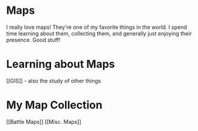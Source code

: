 # Maps

I really love maps! They're one of my favorite things in the world. I spend time learning about them, collecting them, and generally just enjoying their presence. Good stuff!



# Learning about Maps
[[GIS]] - also the study of other things


# My Map Collection

[[Battle Maps]]
[[Misc. Maps]]
